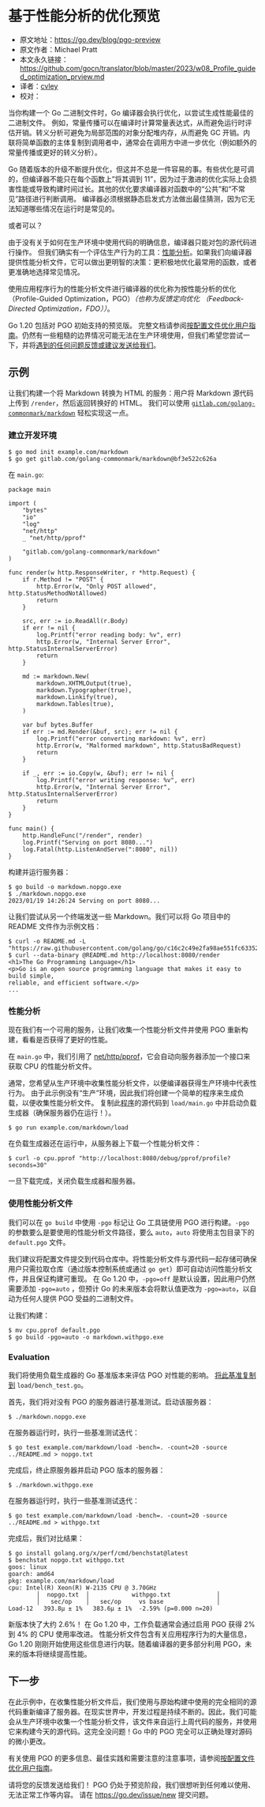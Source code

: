 # 基于性能分析的优化预览

- 原文地址：https://go.dev/blog/pgo-preview
- 原文作者：Michael Pratt
- 本文永久链接：https://github.com/gocn/translator/blob/master/2023/w08_Profile_guided_optimization_prview.md
- 译者：[cvley](https://github.com/cvley)
- 校对：[]()


当你构建一个 Go 二进制文件时，Go 编译器会执行优化，以尝试生成性能最佳的二进制文件。 例如，常量传播可以在编译时计算常量表达式，从而避免运行时评估开销。转义分析可避免为局部范围的对象分配堆内存，从而避免 GC 开销。内联将简单函数的主体复制到调用者中，通常会在调用方中进一步优化（例如额外的常量传播或更好的转义分析）。

Go 随着版本的升级不断提升优化，但这并不总是一件容易的事。有些优化是可调的，但编译器不能只在每个函数上”将其调到 11”，因为过于激进的优化实际上会损害性能或导致构建时间过长。其他的优化要求编译器对函数中的“公共”和“不常见”路径进行判断调用。 编译器必须根据静态启发式方法做出最佳猜测，因为它无法知道哪些情况在运行时是常见的。

或者可以？

由于没有关于如何在生产环境中使用代码的明确信息，编译器只能对包的源代码进行操作。 但我们确实有一个评估生产行为的工具：[性能分析](https://go.dev/doc/diagnostics#profiling)。如果我们向编译器提供性能分析文件，它可以做出更明智的决策：更积极地优化最常用的函数，或者更准确地选择常见情况。

使用应用程序行为的性能分析文件进行编译器的优化称为按性能分析的优化 （Profile-Guided Optimization，PGO）_（也称为反馈定向优化 （Feedback-Directed Optimization，FDO））_。

Go 1.20 包括对 PGO 初始支持的预览版。 完整文档请参阅[按配置文件优化用户指南](https://go.dev/doc/pgo)。仍然有一些粗糙的边界情况可能无法在生产环境使用，但我们希望您尝试一下，并将[遇到的任何问题反馈或建议发送给我们](https://go.dev/issue/new)。

## 示例

让我们构建一个将 Markdown 转换为 HTML 的服务：用户将 Markdown 源代码上传到 `/render`，然后返回转换好的 HTML。 我们可以使用 [`gitlab.com/golang-commonmark/markdown`](https://pkg.go.dev/gitlab.com/golang-commonmark/markdown) 轻松实现这一点。

### 建立开发环境

```
$ go mod init example.com/markdown
$ go get gitlab.com/golang-commonmark/markdown@bf3e522c626a
```

在 `main.go`:

```
package main

import (
    "bytes"
    "io"
    "log"
    "net/http"
    _ "net/http/pprof"

    "gitlab.com/golang-commonmark/markdown"
)

func render(w http.ResponseWriter, r *http.Request) {
    if r.Method != "POST" {
        http.Error(w, "Only POST allowed", http.StatusMethodNotAllowed)
        return
    }

    src, err := io.ReadAll(r.Body)
    if err != nil {
        log.Printf("error reading body: %v", err)
        http.Error(w, "Internal Server Error", http.StatusInternalServerError)
        return
    }

    md := markdown.New(
        markdown.XHTMLOutput(true),
        markdown.Typographer(true),
        markdown.Linkify(true),
        markdown.Tables(true),
    )

    var buf bytes.Buffer
    if err := md.Render(&buf, src); err != nil {
        log.Printf("error converting markdown: %v", err)
        http.Error(w, "Malformed markdown", http.StatusBadRequest)
        return
    }

    if _, err := io.Copy(w, &buf); err != nil {
        log.Printf("error writing response: %v", err)
        http.Error(w, "Internal Server Error", http.StatusInternalServerError)
        return
    }
}

func main() {
    http.HandleFunc("/render", render)
    log.Printf("Serving on port 8080...")
    log.Fatal(http.ListenAndServe(":8080", nil))
}

```

构建并运行服务器：

```
$ go build -o markdown.nopgo.exe
$ ./markdown.nopgo.exe
2023/01/19 14:26:24 Serving on port 8080...
```

让我们尝试从另一个终端发送一些 Markdown。我们可以将 Go 项目中的 README 文件作为示例文档：

```
$ curl -o README.md -L "https://raw.githubusercontent.com/golang/go/c16c2c49e2fa98ae551fc6335215fadd62d33542/README.md"
$ curl --data-binary @README.md http://localhost:8080/render
<h1>The Go Programming Language</h1>
<p>Go is an open source programming language that makes it easy to build simple,
reliable, and efficient software.</p>
...
```

### 性能分析

现在我们有一个可用的服务，让我们收集一个性能分析文件并使用 PGO 重新构建，看看是否获得了更好的性能。

在 `main.go` 中，我们引用了 [net/http/pprof](https://pkg.go.dev/net/http/pprof)，它会自动向服务器添加一个接口来获取 CPU 的性能分析文件。

通常，您希望从生产环境中收集性能分析文件，以便编译器获得生产环境中代表性行为。 由于此示例没有“生产”环境，因此我们将创建一个简单的程序来生成负载，以便收集性能分析文件。 复制此[程序](https://go.dev/play/p/yYH0kfsZcpL)的源代码到 `load/main.go` 中并启动负载生成器（确保服务器仍在运行！）。

```
$ go run example.com/markdown/load
```

在负载生成器还在运行中，从服务器上下载一个性能分析文件：

```
$ curl -o cpu.pprof "http://localhost:8080/debug/pprof/profile?seconds=30"
```

一旦下载完成，关闭负载生成器和服务器。

### 使用性能分析文件

我们可以在 `go build` 中使用 `-pgo` 标记让 Go 工具链使用 PGO 进行构建。`-pgo` 的参数要么是要使用的性能分析文件路径，要么 `auto`，`auto` 将使用主包目录下的 `default.pgo` 文件。

我们建议将配置文件提交到代码仓库中。将性能分析文件与源代码一起存储可确保用户只需拉取仓库（通过版本控制系统或通过 `go get`）即可自动访问性能分析文件，并且保证构建可重现。 在 Go 1.20 中，`-pgo=off` 是默认设置，因此用户仍然需要添加 `-pgo=auto` ，但预计 Go 的未来版本会将默认值更改为 `-pgo=auto`，以自动为任何人提供 PGO 受益的二进制文件。

让我们构建：

```
$ mv cpu.pprof default.pgo
$ go build -pgo=auto -o markdown.withpgo.exe
```

### Evaluation

我们将使用负载生成器的 Go 基准版本来评估 PGO 对性能的影响。 [将此基准复制到](https://go.dev/play/p/6FnQmHfRjbh) `load/bench_test.go`。

首先，我们将对没有 PGO 的服务器进行基准测试。启动该服务器：

```
$ ./markdown.nopgo.exe
```

在服务器运行时，执行一些基准测试迭代：

```
$ go test example.com/markdown/load -bench=. -count=20 -source ../README.md > nopgo.txt
```

完成后，终止原服务器并启动 PGO 版本的服务器：

```
$ ./markdown.withpgo.exe
```

在服务器运行时，执行一些基准测试迭代：

```
$ go test example.com/markdown/load -bench=. -count=20 -source ../README.md > withpgo.txt
```

完成后，我们对比结果：

```
$ go install golang.org/x/perf/cmd/benchstat@latest
$ benchstat nopgo.txt withpgo.txt
goos: linux
goarch: amd64
pkg: example.com/markdown/load
cpu: Intel(R) Xeon(R) W-2135 CPU @ 3.70GHz
        │  nopgo.txt  │            withpgo.txt             │
        │   sec/op    │   sec/op     vs base               │
Load-12   393.8µ ± 1%   383.6µ ± 1%  -2.59% (p=0.000 n=20)
```

新版本快了大约 2.6%！ 在 Go 1.20 中，工作负载通常会通过启用 PGO 获得 2% 到 4% 的 CPU 使用率改进。 性能分析文件包含有关应用程序行为的大量信息，Go 1.20 刚刚开始使用这些信息进行内联。随着编译器的更多部分利用 PGO，未来的版本将继续提高性能。

## 下一步

在此示例中，在收集性能分析文件后，我们使用与原始构建中使用的完全相同的源代码重新编译了服务器。在现实世界中，开发过程是持续不断的。因此，我们可能会从生产环境中收集一个性能分析文件，该文件来自运行上周代码的服务，并使用它来构建今天的源代码。这完全没问题！Go 中的 PGO 完全可以正确处理对源码的微小更改。

有关使用 PGO 的更多信息、最佳实践和需要注意的注意事项，请参阅[按配置文件优化用户指南](https://go.dev/doc/pgo)。

请将您的反馈发送给我们！ PGO 仍处于预览阶段，我们很想听到任何难以使用、无法正常工作等内容。 请在 <https://go.dev/issue/new> 提交问题。
